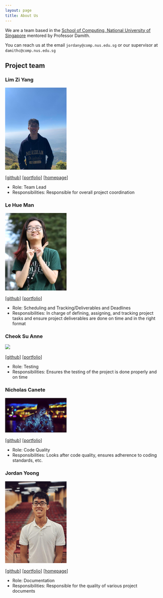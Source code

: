 ```yaml
---
layout: page
title: About Us
---
```


We are a team based in the [School of Computing, National University of Singapore](http://www.comp.nus.edu.sg) mentored
by Professor Damith.

You can reach us at the email `jordany@comp.nus.edu.sg` or our supervisor at `damithc@comp.nus.edu.sg`

## Project team

### Lim Zi Yang

<img src="images/ziyang-98.png" width="200px">

[[github](http://github.com/Ziyang-98)]
[[portfolio](team/ziyang-98.md)]
[[homepage](https://limziyang.com/)]

* Role: Team Lead
* Responsibilities: Responsible for overall project coordination

### Le Hue Man

<img src="images/lettuceman4.png" width="200px">

[[github](https://github.com/lettuceman4)]
[[portfolio](team/lettuceman4.md)]

* Role: Scheduling and Tracking/Deliverables and Deadlines
* Responsibilities: In charge of defining, assigning, and tracking project tasks and
ensure project deliverables are done on time and in the right format

### Cheok Su Anne

<img src="images/cheoksuanne.png" width="200px">

[[github](https://github.com/cheoksuanne)]
[[portfolio](team/cheoksuanne.md)]

* Role: Testing
* Responsibilities: Ensures the testing of the project is done properly and on time

### Nicholas Canete

<img src="images/nicholas-gcc.png" width="200px">

[[github](https://github.com/nicholas-gcc)]
[[portfolio](team/nic-cv.pdf)]

* Role: Code Quality
* Responsibilities: Looks after code quality, ensures adherence to coding standards, etc.

### Jordan Yoong

<img src="images/jordanyoong.png" width="200px">

[[github](http://github.com/jordanyoong)]
[[portfolio](team/jordanyoong.md)]
[[homepage](https://jordanyoong.github.io/cv/mywebsite.html)]


* Role: Documentation
* Responsibilities: Responsible for the quality of various project documents
